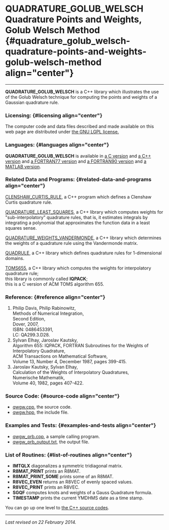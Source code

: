 QUADRATURE\_GOLUB\_WELSCH\
Quadrature Points and Weights, Golub Welsch Method {#quadrature_golub_welsch-quadrature-points-and-weights-golub-welsch-method align="center"}
==================================================

------------------------------------------------------------------------

**QUADRATURE\_GOLUB\_WELSCH** is a C++ library which illustrates the use
of the Golub Welsch technique for computing the points and weights of a
Gaussian quadrature rule.

### Licensing: {#licensing align="center"}

The computer code and data files described and made available on this
web page are distributed under [the GNU LGPL
license.](../../txt/gnu_lgpl.txt)

### Languages: {#languages align="center"}

**QUADRATURE\_GOLUB\_WELSCH** is available in [a C
version](../../c_src/quadrature_golub_welsch/quadrature_golub_welsch.html)
and [a C++
version](../../cpp_src/quadrature_golub_welsch/quadrature_golub_welsch.html)
and [a FORTRAN77
version](../../f77_src/quadrature_golub_welsch/quadrature_golub_welsch.html)
and [a FORTRAN90
version](../../f_src/quadrature_golub_welsch/quadrature_golub_welsch.html)
and [a MATLAB
version](../../m_src/quadrature_golub_welsch/quadrature_golub_welsch.html).

### Related Data and Programs: {#related-data-and-programs align="center"}

[CLENSHAW\_CURTIS\_RULE](../../cpp_src/clenshaw_curtis_rule/clenshaw_curtis_rule.html),
a C++ program which defines a Clenshaw Curtis quadrature rule.

[QUADRATURE\_LEAST\_SQUARES](../../cpp_src/quadrature_least_squares/quadrature_least_squares.html),
a C++ library which computes weights for "sub-interpolatory" quadrature
rules, that is, it estimates integrals by integrating a polynomial that
approximates the function data in a least squares sense.

[QUADRATURE\_WEIGHTS\_VANDERMONDE](../../cpp_src/quadrature_weights_vandermonde/quadrature_weights_vandermonde.html),
a C++ library which determines the weights of a quadrature rule using
the Vandermonde matrix.

[QUADRULE](../../cpp_src/quadrule/quadrule.html), a C++ library which
defines quadrature rules for 1-dimensional domains.

[TOMS655](../../cpp_src/toms655/toms655.html), a C++ library which
computes the weights for interpolatory quadrature rule;\
this library is commonly called **IQPACK**;\
this is a C version of ACM TOMS algorithm 655.

### Reference: {#reference align="center"}

1.  Philip Davis, Philip Rabinowitz,\
    Methods of Numerical Integration,\
    Second Edition,\
    Dover, 2007,\
    ISBN: 0486453391,\
    LC: QA299.3.D28.
2.  Sylvan Elhay, Jaroslav Kautsky,\
    Algorithm 655: IQPACK, FORTRAN Subroutines for the Weights of
    Interpolatory Quadrature,\
    ACM Transactions on Mathematical Software,\
    Volume 13, Number 4, December 1987, pages 399-415.
3.  Jaroslav Kautsky, Sylvan Elhay,\
    Calculation of the Weights of Interpolatory Quadratures,\
    Numerische Mathematik,\
    Volume 40, 1982, pages 407-422.

### Source Code: {#source-code align="center"}

-   [qwgw.cpp](qwgw.cpp), the source code.
-   [qwgw.hpp](qwgw.hpp), the include file.

### Examples and Tests: {#examples-and-tests align="center"}

-   [qwgw\_prb.cpp](qwgw_prb.cpp), a sample calling program.
-   [qwgw\_prb\_output.txt](qwgw_prb_output.txt), the output file.

### List of Routines: {#list-of-routines align="center"}

-   **IMTQLX** diagonalizes a symmetric tridiagonal matrix.
-   **R8MAT\_PRINT** prints an R8MAT.
-   **R8MAT\_PRINT\_SOME** prints some of an R8MAT.
-   **R8VEC\_EVEN** returns an R8VEC of evenly spaced values.
-   **R8VEC\_PRINT** prints an R8VEC.
-   **SGQF** computes knots and weights of a Gauss Quadrature formula.
-   **TIMESTAMP** prints the current YMDHMS date as a time stamp.

You can go up one level to [the C++ source codes](../cpp_src.html).

------------------------------------------------------------------------

*Last revised on 22 February 2014.*
